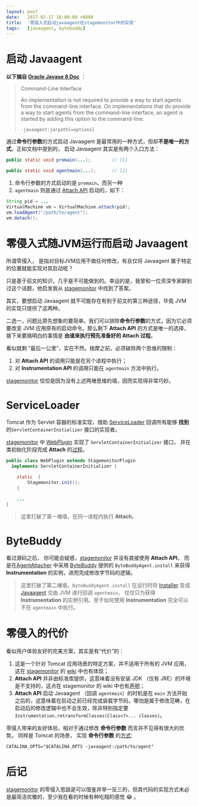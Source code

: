 ```yaml
---
layout:	post
date:	2017-02-17 18:00:00 +0800
title:	'零侵入式启动javaagent在stagemonitor中的实现'
tags:	[javaagent, bytebuddy]
---
```


# 启动 Javaagent

**以下摘自 [Oracle Javase 8 Doc](https://docs.oracle.com/javase/8/docs/api/java/lang/instrument/package-summary.html)** ：

> Command-Line Interface
>
> An implementation is not required to provide a way to start agents from the command-line interface. On implementations that do provide a way to start agents from the command-line interface, an agent is started by adding this option to the command-line:
>
> `-javaagent:jarpath[=options]`

通过**命令行参数**的方式启动 Javaagent 是最常用的一种方式，但却**不是唯一的方式**。正如文档中提到的， 启动 Javaagent 其实是有两个入口方法：


```java
public static void premain(...);        // [1]

public static void agentmain(...);      // [2]
```

1. 命令行参数的方式启动的是 `premain`，而另一种
2. `agentmain` 则是通过 [Attach API](http://docs.oracle.com/javase/8/docs/jdk/api/attach/spec/index.html) 启动的，如下：

```java
String pid = ...
VirtualMachine vm = VirtualMachine.attach(pid);
vm.loadAgent("/path/to/agent");
vm.detach();
```


# 零侵入式随JVM运行而启动 Javaagent

所谓零侵入， 是指对目标JVM应用不做任何修改，有且仅将 Javaagent 置于特定的位置就能实现对其启动呢？ 

只是基于前文的知识，几乎是不可能做到的。幸运的是，我曾和一位资深专家聊到过这个话题，他启发我从 [stagemonitor][sm] 中找到了答案。

<!--more-->

其实，要想启动 Javaagent 就不可能存在有别于前文的第三种途径，毕竟 JVM 的实现只提供了这两种。

二选一，问题比原先想象的要简单。我们可以排除**命令行参数**的方式，因为它必须要改变 JVM 应用原有的启动命令。那么剩下 **Attach API** 的方式是唯一的选择， 接下来要搞明白的事情是 **由谁来执行预先准备好的 Attach 过程**。

看似就剩 “最后一公里”，实在不然。揣摩之前，必须破除两个思维的限制：

1. 对 **Attach API** 的调用只能是在另个进程中执行；
2. 对 **Instrumentation API** 的调用只能在 `agentmain` 方法中执行。

[stagemonitor][sm] 恰恰是因为没有上述两堵思维的墙，因而实现得非常巧妙。

# ServiceLoader

Tomcat 作为 Servlet 容器的标准实现，借助 [ServiceLoader][sl] 回调所有能够 **找到** 的`ServletContainerInitializer` 接口的实现者。

[stagemonitor][sm] 中 [WebPlugin][wp] 实现了 `ServletContainerInitializer` 接口， 并在类初始化阶段完成 **Attach** 的[过程][init]。


```java
public class WebPlugin extends StagemonitorPlugin 
  implements ServletContainerInitializer {

	static  {
		Stagemonitor.init();
	}
	
	...
}	
```

> 这里打破了第一堵墙，在同一进程内执行 **Attach**。

# ByteBuddy

看过源码之后， 你可能会疑惑，[stagemonitor][sm] 并没有直接使用 **Attach API**， 而是在[AgentAttacher][aa] 中采用 [ByteBuddy](http://bytebuddy.net/#/) 提供的 `ByteBuddyAgent.install` 来获得 **Instrumentation** 的实例，进而完成修改字节码的逻辑。

> 这里打破了第二堵墙，`ByteBuddyAgent.install` 在运行时将 [Installer][inst] 变成 [Javaagent][ap] 交由 JVM 进行回调 `agentmain`， 仅仅只为获得 **Instrumentation** 的实例引用。至于如何使用 **Instrumentation** 完全可以不在 `agentmain` 中执行。

# 零侵入的代价

看似用户体验友好的完美方案，其实是有“代价”的：

1. 这是一个针对 Tomcat 应用场景的特定方案，并不适用于所有的 JVM 应用，这在 [stagemonitor][sm] 的 [wiki](https://github.com/stagemonitor/stagemonitor/wiki/Step-1%3A-In-Browser-Widget#embedded-servlet-containers) 中也有体现； 
2. **Attach API** 并非由标准库提供，这意味着没有安装 JDK （仅有 JRE）的环境是不支持的，这点在 stagemonitor 的 wiki 中也有[声明](https://github.com/stagemonitor/stagemonitor/wiki/Installation)；
3. **Attach API** 启动 Javaagent （回调 `agentmain`）的时机是在 `main` 方法开始之后的，这意味着在启动之前已经完成装载字节码，哪怕是属于修改范畴，在启动后的修改逻辑中也不会生效，除非特别指定要 `Instrumentation.retransformClasses(Class<?>... classes)`。

零侵入带来的友好体验，相对于通过修改 **命令行参数** 而言并不见得有很大的优势。 同样是 Tomcat 的场景， 实现 **命令行参数** 的[方式][ta]:

```
CATALINA_OPTS="$CATALINA_OPTS -javaagent:/path/to/agent"
```

# 后记

[stagemonitor][sm] 的零侵入思路是可以借鉴并举一反三的，但其代码的实现方式未必是最简洁优雅的，至少我在看的时候有种吃翔的感觉 😂 。


[sm]: https://github.com/hexdecteam/stagemonitor/tree/easestack-0.25.0
[sl]: http://docs.oracle.com/javase/8/docs/api/java/util/ServiceLoader.html
[wp]: https://github.com/hexdecteam/stagemonitor/blob/easestack-0.25.0/stagemonitor-web/src/main/java/org/stagemonitor/web/WebPlugin.java#L47
[init]: https://github.com/hexdecteam/stagemonitor/blob/easestack-0.25.0/stagemonitor-web/src/main/java/org/stagemonitor/web/WebPlugin.java#L56
[inst]: https://github.com/raphw/byte-buddy/blob/master/byte-buddy-agent/src/main/java/net/bytebuddy/agent/Installer.java#L69
[ap]: https://github.com/raphw/byte-buddy/blob/master/byte-buddy-agent/src/main/java/net/bytebuddy/agent/ByteBuddyAgent.java#L796
[aa]: https://github.com/hexdecteam/stagemonitor/blob/easestack-0.25.0/stagemonitor-core/src/main/java/org/stagemonitor/core/instrument/AgentAttacher.java#L94
[ta]: http://stackoverflow.com/questions/6697063/adding-javaagent-to-tomcat-6-server-where-do-i-put-it-and-in-what-format

